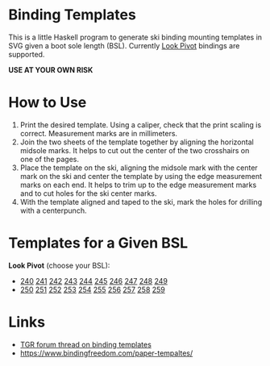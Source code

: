 # Binding Templates

This is a little Haskell program to generate ski binding
mounting templates in SVG given a boot sole length (BSL).
Currently [Look Pivot](http://www.look-bindings.com/en-ca/products/bindings/open/allmountain-free-expert)
bindings are supported.

**USE AT YOUR OWN RISK**


# How to Use

1. Print the desired template.  Using a caliper, check that 
   the print scaling is correct.  Measurement marks are in millimeters.
2. Join the two sheets of the template together by aligning the
   horizontal midsole marks.  It helps to cut out the center of
   the two crosshairs on one of the pages.
3. Place the template on the ski, aligning the midsole mark with the
   center mark on the ski and center the template by using the
   edge measurement marks on each end.  It helps to trim up to
   the edge measurement marks and to cut holes for the ski center marks.
4. With the template aligned and taped to the ski, mark the
   holes for drilling with a centerpunch.


# Templates for a Given BSL

**Look Pivot** (choose your BSL):

- [240](https://github.com/tomahawkins/binding-templates/blob/master/pivot/pivot_bsl_240.svg)
  [241](https://github.com/tomahawkins/binding-templates/blob/master/pivot/pivot_bsl_241.svg)
  [242](https://github.com/tomahawkins/binding-templates/blob/master/pivot/pivot_bsl_242.svg)
  [243](https://github.com/tomahawkins/binding-templates/blob/master/pivot/pivot_bsl_243.svg)
  [244](https://github.com/tomahawkins/binding-templates/blob/master/pivot/pivot_bsl_244.svg)
  [245](https://github.com/tomahawkins/binding-templates/blob/master/pivot/pivot_bsl_245.svg)
  [246](https://github.com/tomahawkins/binding-templates/blob/master/pivot/pivot_bsl_246.svg)
  [247](https://github.com/tomahawkins/binding-templates/blob/master/pivot/pivot_bsl_247.svg)
  [248](https://github.com/tomahawkins/binding-templates/blob/master/pivot/pivot_bsl_248.svg)
  [249](https://github.com/tomahawkins/binding-templates/blob/master/pivot/pivot_bsl_249.svg)
- [250](https://github.com/tomahawkins/binding-templates/blob/master/pivot/pivot_bsl_250.svg)
  [251](https://github.com/tomahawkins/binding-templates/blob/master/pivot/pivot_bsl_251.svg)
  [252](https://github.com/tomahawkins/binding-templates/blob/master/pivot/pivot_bsl_252.svg)
  [253](https://github.com/tomahawkins/binding-templates/blob/master/pivot/pivot_bsl_253.svg)
  [254](https://github.com/tomahawkins/binding-templates/blob/master/pivot/pivot_bsl_254.svg)
  [255](https://github.com/tomahawkins/binding-templates/blob/master/pivot/pivot_bsl_255.svg)
  [256](https://github.com/tomahawkins/binding-templates/blob/master/pivot/pivot_bsl_256.svg)
  [257](https://github.com/tomahawkins/binding-templates/blob/master/pivot/pivot_bsl_257.svg)
  [258](https://github.com/tomahawkins/binding-templates/blob/master/pivot/pivot_bsl_258.svg)
  [259](https://github.com/tomahawkins/binding-templates/blob/master/pivot/pivot_bsl_259.svg)

# Links

- [TGR forum thread on binding templates](https://www.tetongravity.com/forums/showthread.php/153971-Binding-Mount-Paper-Templates)
- https://www.bindingfreedom.com/paper-tempaltes/

